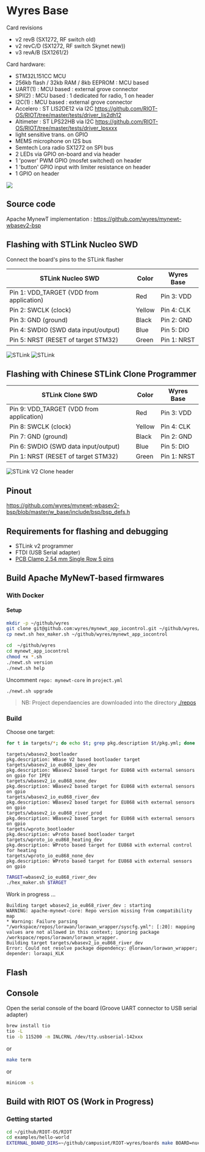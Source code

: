 # Wyres Base

Card revisions
 - v2 revB (SX1272, RF switch old)
 - v2 revC/D (SX1272, RF switch Skynet new)) 
 - v3 revA/B (SX1261/2)

Card hardware:
 - STM32L151CC MCU
 - 256kb flash / 32kb RAM / 8kb EEPROM : MCU based 
 - UART(1) : MCU based : external grove connector
 - SPI(2) : MCU based : 1 dedicated for radio, 1 on header
 - I2C(1) : MCU based : external grove connector
 - Accelero : ST LIS2DE12 via I2C https://github.com/RIOT-OS/RIOT/tree/master/tests/driver_lis2dh12
 - Altimeter : ST LPS22HB via I2C https://github.com/RIOT-OS/RIOT/tree/master/tests/driver_lpsxxx
 - light sensitive trans. on GPIO
 - MEMS microphone on I2S bus
 - Semtech Lora radio SX1272 on SPI bus
 - 2 LEDs via GPIO on-board and via header
 - 1 'power' PWM GPIO (mosfet switched) on header
 - 1 'button' GPIO input with limiter resistance on header
 - 1 GPIO on header

![](../../docs/wyldthings-01.jpg)

## Source code

Apache MynewT implementation : https://github.com/wyres/mynewt-wbasev2-bsp


## Flashing with STLink Nucleo SWD

Connect the board's pins to the STLink flasher

| STLink Nucleo SWD                        | Color  | Wyres Base  |
|------------------------------------------|--------|-------------|
| Pin 1: VDD_TARGET (VDD from application) | Red    | Pin 3: VDD  |
| Pin 2: SWCLK (clock)                     | Yellow | Pin 4: CLK  |
| Pin 3: GND (ground)                      | Black  | Pin 2: GND  |
| Pin 4: SWDIO (SWD data input/output)     | Blue   | Pin 5: DIO  |
| Pin 5: NRST (RESET of target STM32)      | Green  | Pin 1: NRST |


![STLink](stlink-01.jpg)
![STLink](stlink-02.jpg)


## Flashing with Chinese STLink Clone Programmer

| STLink Clone SWD                         | Color  | Wyres Base  |
|------------------------------------------|--------|-------------|
| Pin 9: VDD_TARGET (VDD from application) | Red    | Pin 3: VDD  |
| Pin 8: SWCLK (clock)                     | Yellow | Pin 4: CLK  |
| Pin 7: GND (ground)                      | Black  | Pin 2: GND  |
| Pin 6: SWDIO (SWD data input/output)     | Blue   | Pin 5: DIO  |
| Pin 1: NRST (RESET of target STM32)      | Green  | Pin 1: NRST |

![STLink V2 Clone header](stlinkv2_clone_header.png)


## Pinout

https://github.com/wyres/mynewt-wbasev2-bsp/blob/master/w_base/include/bsp/bsp_defs.h


## Requirements for flashing and debugging
* STLink v2 programmer
* FTDI (USB Serial adapter)
* [PCB Clamp 2.54 mm Single Row 5 pins](https://fr.aliexpress.com/item/1005001409579446.html)

## Build Apache MyNewT-based firmwares

### With Docker
#### Setup
```bash
mkdir -p ~/github/wyres
git clone git@github.com:wyres/mynewt_app_iocontrol.git ~/github/wyres/mynewt_app_iocontrol
cp newt.sh hex_maker.sh ~/github/wyres/mynewt_app_iocontrol

cd  ~/github/wyres
cd mynewt_app_iocontrol
chmod +x *.sh
./newt.sh version
./newt.sh help
```

Uncomment `repo: mynewt-core` in `project.yml`

```bash
./newt.sh upgrade
```

> NB: Project dependaencies are downloaded into the directory [./repos](./repos)

### Build

Choose one target:

```bash
for t in targets/*; do echo $t; grep pkg.description $t/pkg.yml; done
```

```
targets/wbasev2_bootloader
pkg.description: WBase V2 based bootloader target
targets/wbasev2_io_eu868_ipev_dev
pkg.description: WBasev2 based target for EU868 with external sensors on gpio for IPEV
targets/wbasev2_io_eu868_none_dev
pkg.description: WBasev2 based target for EU868 with external sensors on gpio
targets/wbasev2_io_eu868_river_dev
pkg.description: WBasev2 based target for EU868 with external sensors on gpio
targets/wbasev2_io_eu868_river_prod
pkg.description: WBasev2 based target for EU868 with external sensors on gpio
targets/wproto_bootloader
pkg.description: wProto based bootloader target
targets/wproto_io_eu868_heating_dev
pkg.description: WProto based target for EU868 with external control for heating
targets/wproto_io_eu868_none_dev
pkg.description: WProto based target for EU868 with external sensors on gpio
```

```bash
TARGET=wbasev2_io_eu868_river_dev
./hex_maker.sh $TARGET
```

Work in progress ...
```
Building target wbasev2_io_eu868_river_dev : starting
WARNING: apache-mynewt-core: Repo version missing from compatibility map
* Warning: Failure parsing "/workspace/repos/lorawan/lorawan_wrapper/syscfg.yml": [:20]: mapping values are not allowed in this context; ignoring package /workspace/repos/lorawan/lorawan_wrapper.
Building target targets/wbasev2_io_eu868_river_dev
Error: Could not resolve package dependency: @lorawan/lorawan_wrapper; depender: loraapi_KLK
```

## Flash


## Console

Open the serial console of the board (Groove UART connector to USB serial adapter)
```bash
brew install tio
tio -L
tio -b 115200 -m INLCRNL /dev/tty.usbserial-142xxx
```

or
```bash
make term
```

or
```bash
minicom -s
```

## Build with RIOT OS (Work in Progress)

### Getting started

```bash
cd ~/github/RIOT-OS/RIOT
cd examples/hello-world
EXTERNAL_BOARD_DIRS=~/github/campusiot/RIOT-wyres/boards make BOARD=nucleo-l151cc
```
